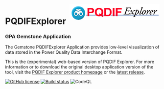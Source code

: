 <img align="right" src="img/pqdif-explorer-logo.png" alt="PQDIFExplorer logo">

# PQDIFExplorer
### GPA Gemstone Application

The Gemstone PQDIFExplorer Application provides low-level visualization
of data stored in the Power Quality Data Interchange Format.

This is the (experimental) web-based version of PQDIF Explorer. For
more information or to download the original desktop application version
of the tool, visit the [PQDIF Explorer product homepage](https://github.com/GridProtectionAlliance/PQDIFExplorer)
or the [latest release](https://github.com/GridProtectionAlliance/PQDIFExplorer/releases/latest).

[![GitHub license](https://img.shields.io/github/license/gemstone/pqdifexplorer?color=4CC61E)](https://github.com/gemstone/pqdifexplorer/blob/master/LICENSE)
[![Build status](https://ci.appveyor.com/api/projects/status/ury75mtaq7tj1sp0?svg=true)](https://ci.appveyor.com/project/ritchiecarroll/pqdifexplorer)
![CodeQL](https://github.com/gemstone/pqdif-explorer/workflows/CodeQL/badge.svg)
